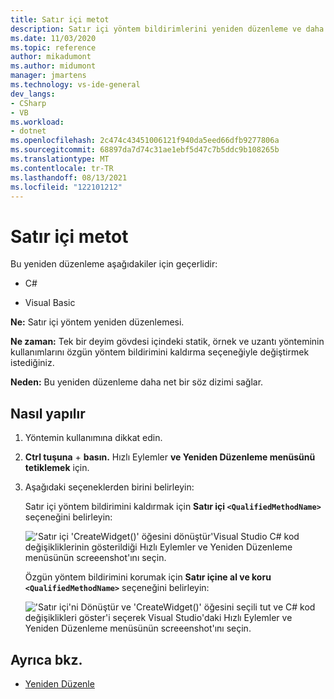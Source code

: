 ```yaml
---
title: Satır içi metot
description: Satır içi yöntem bildirimlerini yeniden düzenleme ve daha net bir söz dizimi Visual Studio Hızlı Eylemler ve Yeniden Düzenlemeler menüsünü kullanmayı öğrenin.
ms.date: 11/03/2020
ms.topic: reference
author: mikadumont
ms.author: midumont
manager: jmartens
ms.technology: vs-ide-general
dev_langs:
- CSharp
- VB
ms.workload:
- dotnet
ms.openlocfilehash: 2c474c43451006121f940da5eed66dfb9277806a
ms.sourcegitcommit: 68897da7d74c31ae1ebf5d47c7b5ddc9b108265b
ms.translationtype: MT
ms.contentlocale: tr-TR
ms.lasthandoff: 08/13/2021
ms.locfileid: "122101212"
---
```

# <a name="inline-method"></a>Satır içi metot

Bu yeniden düzenleme aşağıdakiler için geçerlidir:

- C#

- Visual Basic

**Ne:** Satır içi yöntem yeniden düzenlemesi. 

**Ne zaman:** Tek bir deyim gövdesi içindeki statik, örnek ve uzantı yönteminin kullanımlarını özgün yöntem bildirimini kaldırma seçeneğiyle değiştirmek istediğiniz.

**Neden:**  Bu yeniden düzenleme daha net bir söz dizimi sağlar.

## <a name="how-to"></a>Nasıl yapılır

1. Yöntemin kullanımına dikkat edin.

2. **Ctrl tuşuna** + **basın.** Hızlı Eylemler **ve Yeniden Düzenleme menüsünü tetiklemek** için.

3. Aşağıdaki seçeneklerden birini belirleyin: 
    
   Satır içi yöntem bildirimini kaldırmak için **Satır içi `<QualifiedMethodName>`** seçeneğini belirleyin: 

    !['Satır içi 'CreateWidget()' öğesini dönüştür'Visual Studio C# kod değişikliklerinin gösterildiği Hızlı Eylemler ve Yeniden Düzenleme menüsünün screeenshot'ını seçin.](media/inline-method-remove-declaration.png)

   Özgün yöntem bildirimini korumak için **Satır içine al ve koru `<QualifiedMethodName>`** seçeneğini belirleyin: 

    !['Satır içi'ni Dönüştür ve 'CreateWidget()' öğesini seçili tut ve C# kod değişiklikleri göster'i seçerek Visual Studio'daki Hızlı Eylemler ve Yeniden Düzenleme menüsünün screeenshot'ını seçin.](media/inline-method-preserve-declaration.png)

## <a name="see-also"></a>Ayrıca bkz.

- [Yeniden Düzenle](../refactoring-in-visual-studio.md)
